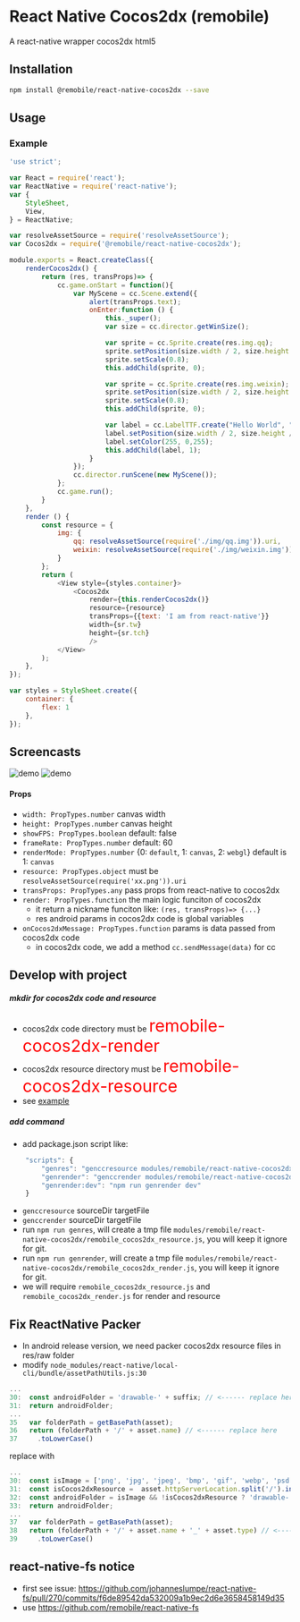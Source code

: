 # React Native Cocos2dx (remobile)
A react-native wrapper cocos2dx html5

## Installation
```sh
npm install @remobile/react-native-cocos2dx --save
```

## Usage

### Example
```js
'use strict';

var React = require('react');
var ReactNative = require('react-native');
var {
    StyleSheet,
    View,
} = ReactNative;

var resolveAssetSource = require('resolveAssetSource');
var Cocos2dx = require('@remobile/react-native-cocos2dx');

module.exports = React.createClass({
    renderCocos2dx() {
        return (res, transProps)=> {
            cc.game.onStart = function(){
                var MyScene = cc.Scene.extend({
                    alert(transProps.text);
                    onEnter:function () {
                        this._super();
                        var size = cc.director.getWinSize();

                        var sprite = cc.Sprite.create(res.img.qq);
                        sprite.setPosition(size.width / 2, size.height / 2 - 200);
                        sprite.setScale(0.8);
                        this.addChild(sprite, 0);

                        var sprite = cc.Sprite.create(res.img.weixin);
                        sprite.setPosition(size.width / 2, size.height / 2);
                        sprite.setScale(0.8);
                        this.addChild(sprite, 0);

                        var label = cc.LabelTTF.create("Hello World", "Arial", 40);
                        label.setPosition(size.width / 2, size.height / 2 + 200);
                        label.setColor(255, 0,255);
                        this.addChild(label, 1);
                    }
                });
                cc.director.runScene(new MyScene());
            };
            cc.game.run();
        }
    },
    render () {
        const resource = {
            img: {
                qq: resolveAssetSource(require('./img/qq.img')).uri,
                weixin: resolveAssetSource(require('./img/weixin.img')).uri,
            }
        };
        return (
            <View style={styles.container}>
                <Cocos2dx
                    render={this.renderCocos2dx()}
                    resource={resource}
                    transProps={{text: 'I am from react-native'}}
                    width={sr.tw}
                    height={sr.tch}
                    />
            </View>
        );
    },
});

var styles = StyleSheet.create({
    container: {
        flex: 1
    },
});
```

## Screencasts

![demo](https://github.com/remobile/react-native-cocos2dx/blob/master/screencasts/demo.png)
![demo](https://github.com/remobile/react-native-cocos2dx/blob/master/screencasts/demo.gif)

#### Props
- `width: PropTypes.number` canvas width
- `height: PropTypes.number` canvas height
- `showFPS: PropTypes.boolean` default: false
- `frameRate: PropTypes.number` default: 60
- `renderMode: PropTypes.number` {0: `default`, 1: `canvas`, 2: `webgl`} default is 1: `canvas`
- `resource: PropTypes.object` must be `resolveAssetSource(require('xx.png')).uri`
- `transProps: PropTypes.any` pass props from react-native to cocos2dx
- `render: PropTypes.function` the main logic funciton of cocos2dx
    * it return a nickname funciton like: `(res, transProps)=> {...}`
    * res android params in cocos2dx code is global variables
- `onCocos2dxMessage: PropTypes.function` params is data passed from cocos2dx code
    * in cocos2dx code, we add a method `cc.sendMessage(data)` for cc

## Develop with project
##### mkdir for cocos2dx code and resource
* cocos2dx code directory must be <span style="color:red;font-size:30px;">remobile-cocos2dx-render</span>
* cocos2dx resource directory must be <span style="color:red;font-size:30px;">remobile-cocos2dx-resource</span>
* see [example](https://github.com/remobile/react-native-template/blob/master/project/App/modules/remobile/react-native-cocos2dx)

##### add command
* add package.json script like:
```js
    "scripts": {
        "genres": "genccresource modules/remobile/react-native-cocos2dx/remobile-cocos2dx-resource modules/remobile/react-native-cocos2dx/remobile_cocos2dx_resource.js",
        "genrender": "genccrender modules/remobile/react-native-cocos2dx/remobile-cocos2dx-render modules/remobile/react-native-cocos2dx/remobile_cocos2dx_render.js",
        "genrender:dev": "npm run genrender dev"
    }
```
* `genccresource` sourceDir targetFile
* `genccrender` sourceDir targetFile
* run `npm run genres`, will create a tmp file `modules/remobile/react-native-cocos2dx/remobile_cocos2dx_resource.js`, you will keep it ignore for git.
* run `npm run genrender`, will create a tmp file `modules/remobile/react-native-cocos2dx/remobile_cocos2dx_render.js`, you will keep it ignore for git.
* we will require `remobile_cocos2dx_resource.js` and `remobile_cocos2dx_render.js` for render and resource

## Fix ReactNative Packer
* In android release version, we need packer cocos2dx resource files in res/raw folder
* modify `node_modules/react-native/local-cli/bundle/assetPathUtils.js:30`
```js
...
30:  const androidFolder = 'drawable-' + suffix; // <------ replace here
31:  return androidFolder;
...
35   var folderPath = getBasePath(asset);
36   return (folderPath + '/' + asset.name) // <------ replace here
37     .toLowerCase()  
```
replace with
```js
...
30:  const isImage = ['png', 'jpg', 'jpeg', 'bmp', 'gif', 'webp', 'psd', 'svg', 'tiff'].indexOf(asset.type) !== -1; // <------ add
31:  const isCocos2dxResource =  asset.httpServerLocation.split('/').indexOf('remobile-cocos2dx-resource') !== -1; // <------ add
32:  const androidFolder = isImage && !isCocos2dxResource ? 'drawable-' + suffix : 'raw'; // <------ add
33:  return androidFolder;
...
37   var folderPath = getBasePath(asset);
38   return (folderPath + '/' + asset.name + '_' + asset.type) // <------ add
39     .toLowerCase()  
```

## react-native-fs notice
* first see issue: https://github.com/johanneslumpe/react-native-fs/pull/270/commits/f6de89542da532009a1b9ec2d6e3658458149d35
* use https://github.com/remobile/react-native-fs

